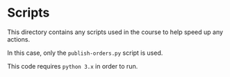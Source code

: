 # Scripts

This directory contains any scripts used in the course to help speed up
any actions.

In this case, only the `publish-orders.py` script is used.

This code requires `python 3.x` in order to run.